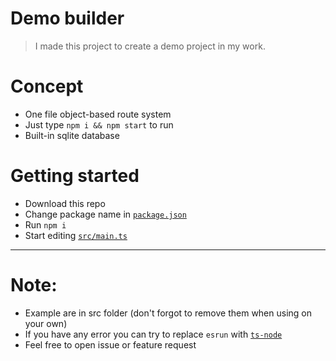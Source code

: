 # Demo builder

<!-- remove this -->
> I made this project to create a demo project in my work.

# Concept

+ One file object-based route system
+ Just type `npm i && npm start` to run
+ Built-in sqlite database

# Getting started
+ Download this repo
+ Change package name in [`package.json`](./package.json)
+ Run `npm i`
+ Start editing [`src/main.ts`](./src/main.ts)

---

# Note:

+ Example are in src folder (don't forgot to remove them when using on your own)
+ If you have any error you can try to replace `esrun` with [`ts-node`](https://www.npmjs.com/package/ts-node)
+ Feel free to open issue or feature request
<!-- end remove -->